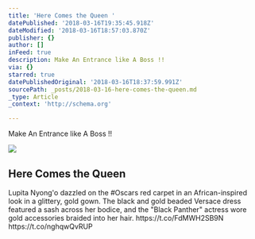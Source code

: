 ```yaml
---
title: 'Here Comes the Queen '
datePublished: '2018-03-16T19:35:45.918Z'
dateModified: '2018-03-16T18:57:03.870Z'
publisher: {}
author: []
inFeed: true
description: Make An Entrance like A Boss !!
via: {}
starred: true
datePublishedOriginal: '2018-03-16T18:37:59.991Z'
sourcePath: _posts/2018-03-16-here-comes-the-queen.md
_type: Article
_context: 'http://schema.org'

---
```

Make An Entrance like A Boss !!

<article style=""><img src="https://the-grid-user-content.s3-us-west-2.amazonaws.com/263fcf4e-4686-4d80-84ec-6ad6c59ce8b1.gif" /><h1>Here Comes the Queen </h1><p>Lupita Nyong'o dazzled on the #Oscars red carpet in an African-inspired look in a glittery, gold gown. The black and gold beaded Versace dress featured a sash across her bodice, and the "Black Panther" actress wore gold accessories braided into her hair. https://t.co/FdMWH2SB9N https://t.co/nghqwQvRUP</p></article>